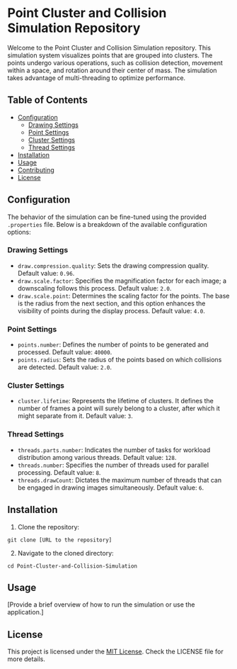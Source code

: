 # Point Cluster and Collision Simulation Repository

Welcome to the Point Cluster and Collision Simulation repository. This simulation system visualizes points that are grouped into clusters. The points undergo various operations, such as collision detection, movement within a space, and rotation around their center of mass. The simulation takes advantage of multi-threading to optimize performance.

## Table of Contents

- [Configuration](#configuration)
    - [Drawing Settings](#drawing-settings)
    - [Point Settings](#point-settings)
    - [Cluster Settings](#cluster-settings)
    - [Thread Settings](#thread-settings)
- [Installation](#installation)
- [Usage](#usage)
- [Contributing](#contributing)
- [License](#license)

## Configuration

The behavior of the simulation can be fine-tuned using the provided `.properties` file. Below is a breakdown of the available configuration options:

### Drawing Settings
- `draw.compression.quality`: Sets the drawing compression quality. Default value: `0.96`.
- `draw.scale.factor`: Specifies the magnification factor for each image; a downscaling follows this process. Default value: `2.0`.
- `draw.scale.point`: Determines the scaling factor for the points. The base is the radius from the next section, and this option enhances the visibility of points during the display process. Default value: `4.0`.

### Point Settings
- `points.number`: Defines the number of points to be generated and processed. Default value: `40000`.
- `points.radius`: Sets the radius of the points based on which collisions are detected. Default value: `2.0`.

### Cluster Settings
- `cluster.lifetime`: Represents the lifetime of clusters. It defines the number of frames a point will surely belong to a cluster, after which it might separate from it. Default value: `3`.

### Thread Settings
- `threads.parts.number`: Indicates the number of tasks for workload distribution among various threads. Default value: `128`.
- `threads.number`: Specifies the number of threads used for parallel processing. Default value: `8`.
- `threads.drawCount`: Dictates the maximum number of threads that can be engaged in drawing images simultaneously. Default value: `6`.

## Installation


1. Clone the repository: 
```
git clone [URL to the repository]
```

2. Navigate to the cloned directory:
```
cd Point-Cluster-and-Collision-Simulation
```

## Usage

[Provide a brief overview of how to run the simulation or use the application.]

## License

This project is licensed under the [MIT License](LICENSE). Check the LICENSE file for more details.
